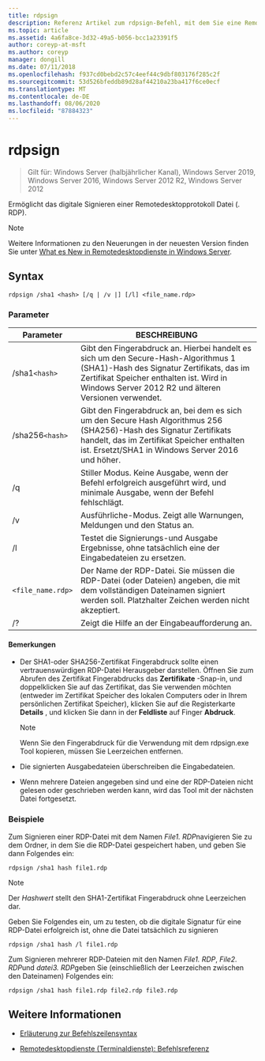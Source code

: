 ```yaml
---
title: rdpsign
description: Referenz Artikel zum rdpsign-Befehl, mit dem Sie eine Remotedesktopprotokoll Datei (. RDP) digital signieren können.
ms.topic: article
ms.assetid: 4a6fa8ce-3d32-49a5-b056-bcc1a23391f5
author: coreyp-at-msft
ms.author: coreyp
manager: dongill
ms.date: 07/11/2018
ms.openlocfilehash: f937cd0bebd2c57c4eef44c9dbf803176f285c2f
ms.sourcegitcommit: 53d526bfeddb89d28af44210a23ba417f6ce0ecf
ms.translationtype: MT
ms.contentlocale: de-DE
ms.lasthandoff: 08/06/2020
ms.locfileid: "87884323"
---
```

# <a name="rdpsign"></a>rdpsign

> Gilt für: Windows Server (halbjährlicher Kanal), Windows Server 2019, Windows Server 2016, Windows Server 2012 R2, Windows Server 2012

Ermöglicht das digitale Signieren einer Remotedesktopprotokoll Datei (. RDP).

> [!NOTE]
> Weitere Informationen zu den Neuerungen in der neuesten Version finden Sie unter [What es New in Remotedesktopdienste in Windows Server](/previous-versions/windows/it-pro/windows-server-2012-r2-and-2012/dn283323(v=ws.11)).

## <a name="syntax"></a>Syntax

```
rdpsign /sha1 <hash> [/q | /v |] [/l] <file_name.rdp>
```

### <a name="parameters"></a>Parameter

| Parameter | BESCHREIBUNG |
|--|--|
| /sha1`<hash>` | Gibt den Fingerabdruck an. Hierbei handelt es sich um den Secure-Hash-Algorithmus 1 (SHA1)-Hash des Signatur Zertifikats, das im Zertifikat Speicher enthalten ist. Wird in Windows Server 2012 R2 und älteren Versionen verwendet. |
| /sha256`<hash>` | Gibt den Fingerabdruck an, bei dem es sich um den Secure Hash Algorithmus 256 (SHA256)-Hash des Signatur Zertifikats handelt, das im Zertifikat Speicher enthalten ist. Ersetzt/SHA1 in Windows Server 2016 und höher. |
| /q | Stiller Modus. Keine Ausgabe, wenn der Befehl erfolgreich ausgeführt wird, und minimale Ausgabe, wenn der Befehl fehlschlägt. |
| /v | Ausführliche-Modus. Zeigt alle Warnungen, Meldungen und den Status an. |
| /l | Testet die Signierungs-und Ausgabe Ergebnisse, ohne tatsächlich eine der Eingabedateien zu ersetzen. |
| `<file_name.rdp>` | Der Name der RDP-Datei. Sie müssen die RDP-Datei (oder Dateien) angeben, die mit dem vollständigen Dateinamen signiert werden soll. Platzhalter Zeichen werden nicht akzeptiert. |
| /? | Zeigt die Hilfe an der Eingabeaufforderung an. |

#### <a name="remarks"></a>Bemerkungen

- Der SHA1-oder SHA256-Zertifikat Fingerabdruck sollte einen vertrauenswürdigen RDP-Datei Herausgeber darstellen. Öffnen Sie zum Abrufen des Zertifikat Fingerabdrucks das **Zertifikate** -Snap-in, und doppelklicken Sie auf das Zertifikat, das Sie verwenden möchten (entweder im Zertifikat Speicher des lokalen Computers oder in Ihrem persönlichen Zertifikat Speicher), klicken Sie auf die Registerkarte **Details** , und klicken Sie dann in der **Feldliste** auf Finger **Abdruck**.

    > [!NOTE]
    > Wenn Sie den Fingerabdruck für die Verwendung mit dem rdpsign.exe Tool kopieren, müssen Sie Leerzeichen entfernen.

- Die signierten Ausgabedateien überschreiben die Eingabedateien.

- Wenn mehrere Dateien angegeben sind und eine der RDP-Dateien nicht gelesen oder geschrieben werden kann, wird das Tool mit der nächsten Datei fortgesetzt.

### <a name="examples"></a>Beispiele

Zum Signieren einer RDP-Datei mit dem Namen *File1. RDP*navigieren Sie zu dem Ordner, in dem Sie die RDP-Datei gespeichert haben, und geben Sie dann Folgendes ein:

```
rdpsign /sha1 hash file1.rdp
```

> [!NOTE]
> Der *Hashwert* stellt den SHA1-Zertifikat Fingerabdruck ohne Leerzeichen dar.

Geben Sie Folgendes ein, um zu testen, ob die digitale Signatur für eine RDP-Datei erfolgreich ist, ohne die Datei tatsächlich zu signieren

```
rdpsign /sha1 hash /l file1.rdp
```

Zum Signieren mehrerer RDP-Dateien mit den Namen *File1. RDP*, *File2. RDP*und *datei3. RDP*geben Sie (einschließlich der Leerzeichen zwischen den Dateinamen) Folgendes ein:

```
rdpsign /sha1 hash file1.rdp file2.rdp file3.rdp
```

## <a name="see-also"></a>Weitere Informationen

- [Erläuterung zur Befehlszeilensyntax](command-line-syntax-key.md)

- [Remotedesktopdienste (Terminaldienste): Befehlsreferenz](remote-desktop-services-terminal-services-command-reference.md)
